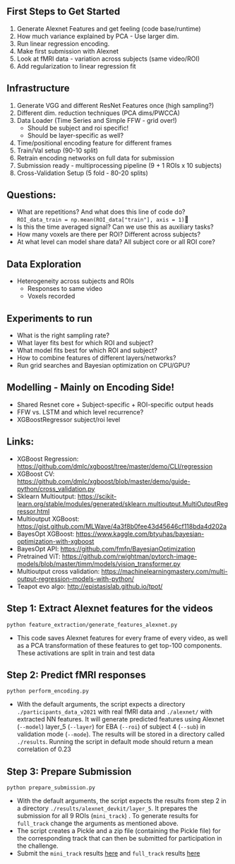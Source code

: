 ## First Steps to Get Started
1. Generate Alexnet Features and get feeling (code base/runtime)
2. How much variance explained by PCA - Use larger dim.
3. Run linear regression encoding.
4. Make first submission with Alexnet
5. Look at fMRI data - variation across subjects (same video/ROI)
6. Add regularization to linear regression fit

## Infrastructure
1. Generate VGG and different ResNet Features once (high sampling?)
2. Different dim. reduction techniques (PCA dims/PWCCA)
3. Data Loader (Time Series and Simple FFW - grid over!)
    - Should be subject and roi specific!
    - Should be layer-specific as well?
4. Time/positional encoding feature for different frames
5. Train/Val setup (90-10 split)
6. Retrain encoding networks on full data for submission
7. Submission ready - multiprocessing pipeline (9 + 1 ROIs x 10 subjects)
8. Cross-Validation Setup (5 fold - 80-20 splits)

## Questions:
- What are repetitions? And what does this line of code do?
`ROI_data_train = np.mean(ROI_data["train"], axis = 1)`
- Is this the time averaged signal? Can we use this as auxiliary tasks?
- How many voxels are there per ROI? Different across subjects?
- At what level can model share data? All subject core or all ROI core?

## Data Exploration
- Heterogeneity across subjects and ROIs
    - Responses to same video
    - Voxels recorded

## Experiments to run
- What is the right sampling rate?
- What layer fits best for which ROI and subject?
- What model fits best for which ROI and subject?
- How to combine features of different layers/networks?
- Run grid searches and Bayesian optimization on CPU/GPU?

## Modelling - Mainly on Encoding Side!
- Shared Resnet core + Subject-specific + ROI-specific output heads
- FFW vs. LSTM and which level recurrence?
- XGBoostRegressor subject/roi level

## Links:
- XGBoost Regression: https://github.com/dmlc/xgboost/tree/master/demo/CLI/regression
- XGBoost CV: https://github.com/dmlc/xgboost/blob/master/demo/guide-python/cross_validation.py
- Sklearn Multioutput: https://scikit-learn.org/stable/modules/generated/sklearn.multioutput.MultiOutputRegressor.html
- Multioutput XGBoost: https://gist.github.com/MLWave/4a3f8b0fee43d45646cf118bda4d202a
- BayesOpt XGBoost: https://www.kaggle.com/btyuhas/bayesian-optimization-with-xgboost
- BayesOpt API: https://github.com/fmfn/BayesianOptimization
- Pretrained ViT: https://github.com/rwightman/pytorch-image-models/blob/master/timm/models/vision_transformer.py
- Multioutput cross validation: https://machinelearningmastery.com/multi-output-regression-models-with-python/
- Teapot evo algo: http://epistasislab.github.io/tpot/

## Step 1: Extract Alexnet features for the videos

```
python feature_extraction/generate_features_alexnet.py
```

* This code saves Alexnet features for every frame of every video, as well as a PCA transformation of these features to get top-100 components. These activations are split in train and test data

## Step 2: Predict fMRI responses

```
python perform_encoding.py
```

* With the default arguments, the script expects a directory ````./participants_data_v2021```` with real fMRI data and ````./alexnet/```` with extracted NN features. It will generate predicted features using Alexnet (````--model````) layer_5 (````--layer````) for EBA (````--roi````) of subject 4 (````--sub````) in validation mode (````--mode````). The results will be stored in a directory called ````./results````. Running the script in default mode should return a mean correlation of 0.23

## Step 3: Prepare Submission

```
python prepare_submission.py
```

* With the default arguments, the script expects the results from step 2 in a directory ```./results/alexnet_devkit/layer_5```. It prepares the submission for all 9 ROIs (```mini_track```) . To generate results for ```full_track``` change the arguments as mentioned above.
* The script creates a Pickle and a zip file (containing the Pickle file) for the corresponding track that can then be submitted for participation in the challenge.
* Submit the ```mini_track``` results <a href="https://competitions.codalab.org/competitions/30930?secret_key=0d92787c-69d7-4e38-9780-94dd3a301f6b#participate-submit_results">here</a> and ```full_track``` results <a href="https://competitions.codalab.org/competitions/30937?secret_key=f3d0f352-c582-49cb-ad7c-8e6ec9702054#participate-submit_results">here</a>
